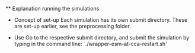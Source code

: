 ** Explanation running the simulations

* Concept of set-up
Each simulation has its own submit directory. These are set-up earlier, see the preprocessing folder. 

* Use
Go to the respective submit directory, and submit the simulation by typing in the command line: 
`./wrapper-esm-at-cca-restart.sh'




